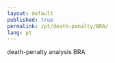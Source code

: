 ```yaml
---
layout: default
published: true
permalink: /pt/death-penalty/BRA/
lang: pt
---
```


death-penalty analysis BRA
